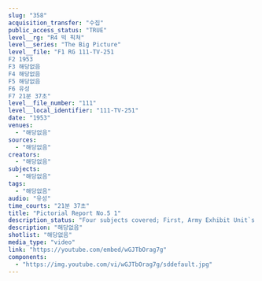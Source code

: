 ```yaml
---
slug: "358"
acquisition_transfer: "수집"
public_access_status: "TRUE"
level__rg: "R4 빅 픽쳐"
level__series: "The Big Picture"
level__file: "F1 RG 111-TV-251
F2 1953
F3 해당없음
F4 해당없음
F5 해당없음
F6 유성
F7 21분 37초"
level__file_number: "111"
level__local_identifier: "111-TV-251"
date: "1953"
venues: 
  - "해당없음"
sources: 
  - "해당없음"
creators: 
  - "해당없음"
subjects: 
  - "해당없음"
tags: 
  - "해당없음"
audio: "유성"
time_courts: "21분 37초"
title: "Pictorial Report No.5 1"
description_status: "Four subjects covered; First, Army Exhibit Unit`s re-creation of prison life in North Korea; Second, documentary on Japanese Security Guard; Third, Mobile Map Service; Fourth, AFN in Europe."
description: "해당없음"
shotlist: "해당없음"
media_type: "video"
link: "https://youtube.com/embed/wGJTbOrag7g"
components: 
  - "https://img.youtube.com/vi/wGJTbOrag7g/sddefault.jpg"
---
```

